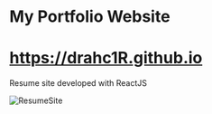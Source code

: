 # My Portfolio Website
# https://drahc1R.github.io

Resume site developed with ReactJS

![ResumeSite](https://user-images.githubusercontent.com/87214439/180318000-81fdc076-c612-46cb-9fda-17f7cade7e68.jpg)

